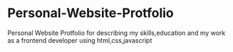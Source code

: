 # Personal-Website-Protfolio
Personal Website Protfolio for describing my skills,education and my work as a frontend developer using html,css,javascript
